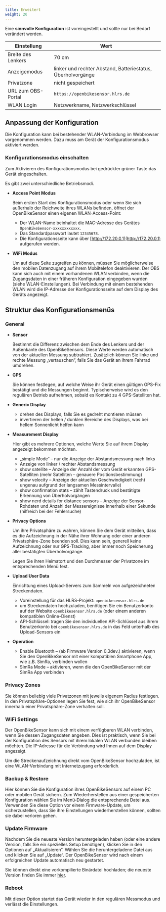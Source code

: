 ```yaml
---
title: Erweitert
weight: 20
---
```


Eine **sinnvolle Konfiguration** ist voreingestellt und sollte nur bei Bedarf verändert werden.

|Einstellung|Wert|
|---|---|
| Breite des Lenkers | 70 cm |
|Anzeigemodus | linker und rechter Abstand, Batteriestatus, Überholvorgänge
|Privatzone | nicht gespeichert
|URL zum OBS-Portal | `https://openbikesensor.hlrs.de`
|WLAN Login | Netzwerkname, Netzwerkschlüssel

## Anpassung der Konfiguration

Die Konfiguration kann bei bestehender WLAN-Verbindung im Webbrowser vorgenommen werden. Dazu muss am Gerät der Konfigurationsmodus aktiviert werden. 

### Konfigurationsmodus einschalten

Zum Aktivieren des Konfigurationsmodus bei gedrückter grüner Taste das Gerät eingeschalten.

Es gibt zwei unterschiedliche Betriebsmodi.

* **Access Point Modus**

  Beim ersten Start des Konfigurationsmodus oder wenn Sie sich außerhalb der
  Reichweite ihres WLANs befinden, öffnet der OpenBikeSensor einen eigenen
  WLAN-Access-Point:
  
  * Der WLAN-Name beinhaltet die MAC-Adresse des Gerätes `OpenBikeSensor-xxxxxxxxxxxx`.
  * Das Standardpasswort lautet `12345678`.
  * Die Konfigurationsseite kann über [http://172.20.0.1](http://172.20.0.1) aufgerufen werden.

* **WiFi Modus**

  Um auf diese Seite zugreifen zu können, müssen Sie möglicherweise den mobilen
  Datenzugang auf ihrem Mobiltelefon deaktivieren.  Der OBS kann sich auch mit
  einem vorhandenen WLAN verbinden, wenn die Zugangsdaten in einer früheren
  Konfiguration eingegeben wurden (siehe WLAN-Einstellungen).  Bei Verbindung
  mit einem bestehenden WLAN wird die IP-Adresse der Konfigurationsseite auf
  dem Display des Geräts angezeigt.

## Struktur des Konfigurationsmenüs

### General

* **Sensor**

  Bestimmt die Differenz zwischen dem Ende des Lenkers und der Außenkante des OpenBikeSensors.
  Diese Werte werden automatisch von der aktuellen Messung subtrahiert.
  Zusätzlich können Sie linke und rechte Messung „vertauschen“, falls Sie das Gerät an ihrem Fahrrad umdrehen.

* **GPS**

  Sie können festlegen, auf welche Weise ihr Gerät einen gültigen GPS-Fix bestätigt und die Messungen beginnt.
  Typischerweise wird es den regulären Betrieb aufnehmen, sobald es Kontakt zu 4 GPS-Satelliten hat.

* **Generic Display**

  * drehen des Displays, falls Sie es gedreht montieren müssen
  * invertieren der hellen / dunklen Bereiche des Displays, was bei hellem Sonnenlicht helfen kann

* **Measurement Display**

  Hier gibt es mehrere Optionen, welche Werte Sie auf ihrem Display angezeigt bekommen möchten.

  * „simple Mode“ – nur die Anzeige der Abstandsmessung nach links
  * Anzeige von linker / rechter Abstandsmessung
  * show satellite – Anzeige der Anzahl der vom Gerät erkannten GPS-Satelliten (mehr Satelliten – genauere Positionsbestimmung)
  * show velocity – Anzeige der aktuellen Geschwindigkeit (recht ungenau aufgrund der langsamen Messintervalle)
  * show confirmation stats – zählt Tastendruck und bestätigte Erkennung von Überholvorgängen
  * show nerd details for distance sensors – Anzeige der Sensor-Rohdaten und Anzahl der Messereignisse innerhalb einer Sekunde (hilfreich bei der Fehlersuche)

* **Privacy Options**

  Um ihre Privatsphäre zu wahren, können Sie dem Gerät mitteilen, dass es die Aufzeichnung in der Nähe ihrer Wohnung oder einer anderen Privatsphäre-Zone beenden soll.
  Dies kann sein, generell keine Aufzeichnung oder nur GPS-Tracking, aber immer noch Speicherung aller bestätigten Überholvorgänge.

  Legen Sie ihren Heimatort und den Durchmesser der Privatzone im entsprechenden Menü fest.

* **Upload User Data**

  Einrichtung eines Upload-Servers zum Sammeln von aufgezeichneten Streckendaten.

  * Voreinstellung für das HLRS-Projekt: `openbikesensor.hlrs.de`
  * um Streckendaten hochzuladen, benötigen Sie ein Benutzerkonto auf der Website `openbikesensor.hlrs.de` (oder einem anderen kompatiblen Online-Dienst)
  * API-Schlüssel: tragen Sie den individuellen API-Schlüssel aus ihrem Benutzerkonto bei `openbikesensor.hlrs.de` in das Feld unterhalb des Upload-Sensors ein

* **Operation**

  * Enable Bluetooth – (ab Firmware Version 0.3dev.) aktivieren, wenn Sie den OpenBikeSensor mit einer kompatiblen Smartphone App, wie z.B. SimRa, verbinden wollen
  * SimRa Mode – aktivieren, wenn die den OpenBikeSensor mit der SimRa App verbinden

### Privacy Zones

Sie können beliebig viele Privatzonen mit jeweils eigenem Radius festlegen.
In den Privatsphäre-Optionen legen Sie fest, wie sich ihr OpenBikeSensor innerhalb einer Privatsphäre-Zone verhalten soll.

### WiFi Settings

Der OpenBikeSensor kann sich mit einem verfügbaren WLAN verbinden, wenn Sie dessen Zugangsdaten angeben.
Dies ist praktisch, wenn Sie bei der Konfiguration des Sensors mit ihrem lokalen WLAN verbunden bleiben möchten.
Die IP-Adresse für die Verbindung wird Ihnen auf dem Display angezeigt.

Um die Streckenaufzeichnung direkt vom OpenBikeSensor hochzuladen, ist eine WLAN-Verbindung mit Internetzugang erforderlich.

### Backup & Restore

Hier können Sie die Konfiguration ihres OpenBikeSensors auf einem PC oder mobilen Gerät sichern.
Zum Wiederherstellen aus einer gespeicherten Konfiguration wählen Sie im Menü-Dialog die entsprechende Datei aus.
Verwenden Sie diese Option vor einem Firmware-Update, um sicherzustellen, dass Sie ihre Einstellungen wiederherstellen können, sollten sie dabei verloren gehen.

### Update Firmware

Nachdem Sie die neueste Version heruntergeladen haben (oder eine andere Version, falls Sie ein spezielles Setup benötigen), klicken Sie in den Optionen auf „Aktualisieren“.
Wählen Sie die heruntergeladene Datei aus und klicken Sie auf „Update“.
Der OpenBikeSensor wird nach einem erfolgreichen Update automatisch neu gestartet.

Sie können direkt eine vorkompilierte Binärdatei hochladen; die neueste Version finden Sie immer [hier](https://github.com/openbikesensor/OpenBikeSensorFirmware/releases).

### Reboot

Mit dieser Option startet das Gerät wieder in den regulären Messmodus und verlässt die Einstellungen.
